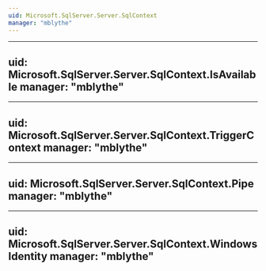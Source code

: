 ```yaml
---
uid: Microsoft.SqlServer.Server.SqlContext
manager: "mblythe"
---
```


---
uid: Microsoft.SqlServer.Server.SqlContext.IsAvailable
manager: "mblythe"
---

---
uid: Microsoft.SqlServer.Server.SqlContext.TriggerContext
manager: "mblythe"
---

---
uid: Microsoft.SqlServer.Server.SqlContext.Pipe
manager: "mblythe"
---

---
uid: Microsoft.SqlServer.Server.SqlContext.WindowsIdentity
manager: "mblythe"
---
